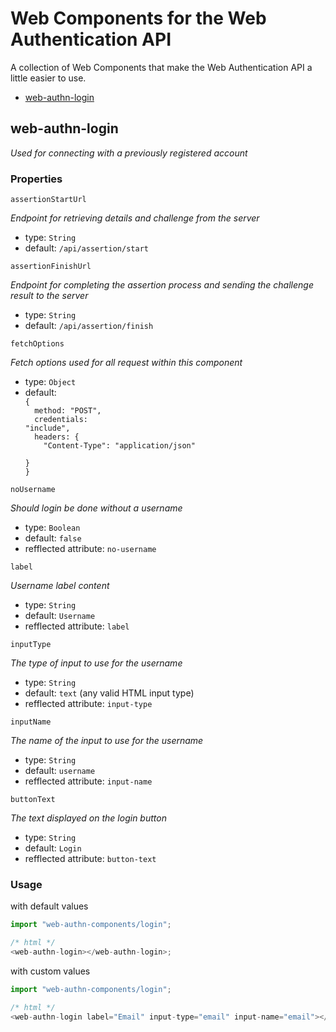 # Web Components for the Web Authentication API

A collection of Web Components that make the Web Authentication API a little easier to use.

- [web-authn-login](#web-authn-login)

## **web-authn-login**

_Used for connecting with a previously registered account_

### **Properties**

`assertionStartUrl`

_Endpoint for retrieving details and challenge from the server_

- type: `String`
- default: `/api/assertion/start`

`assertionFinishUrl`

_Endpoint for completing the assertion process and sending the challenge result to the server_

- type: `String`
- default: `/api/assertion/finish`

`fetchOptions`

_Fetch options used for all request within this component_

- type: `Object`
- default:<code><br>{<br>‏‏‎ ‎‏‏‎ ‎method: "POST",<br>‏‏‎ ‎‏‏‎ ‎credentials:‏‏‎ ‎"include",<br>‏‏‎ ‎‏‏‎ ‎headers:‏‏‎ ‎{<br>‏‏‎ ‎‏‏‎ ‎‏‏‎ ‎‏‏‎ ‎"Content-Type":‏‏‎ "application/json"<br>‏‏‎ ‎‏‏‎ ‎}<br>}</code>

`noUsername`

_Should login be done without a username_

- type: `Boolean`
- default: `false`
- refflected attribute: `no-username`

`label`

_Username label content_

- type: `String`
- default: `Username`
- refflected attribute: `label`

`inputType`

_The type of input to use for the username_

- type: `String`
- default: `text` (any valid HTML input type)
- refflected attribute: `input-type`

`inputName`

_The name of the input to use for the username_

- type: `String`
- default: `username`
- refflected attribute: `input-name`

`buttonText`

_The text displayed on the login button_

- type: `String`
- default: `Login`
- refflected attribute: `button-text`

### **Usage**

with default values

```js
import "web-authn-components/login";

/* html */
<web-authn-login></web-authn-login>;
```

with custom values

```js
import "web-authn-components/login";

/* html */
<web-authn-login label="Email" input-type="email" input-name="email"></web-authn-login>;
```
